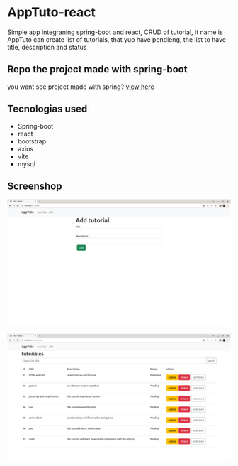 # AppTuto-react
Simple app integraning spring-boot and react, CRUD of tutorial, it name is AppTuto can create list of tutorials, that yuo have pendieng, the list to have title, description and status  

## Repo the project made with spring-boot

you want see project made with spring? [view here](https://github.com/santy-ramirez/tutorials-api) 

## Tecnologias used
- Spring-boot
- react
- bootstrap
- axios
- vite
- mysql

## Screenshop

![](./src/assets/AppTutoCaptura1.png)

![](./src/assets/appTutocaptura2.png)




